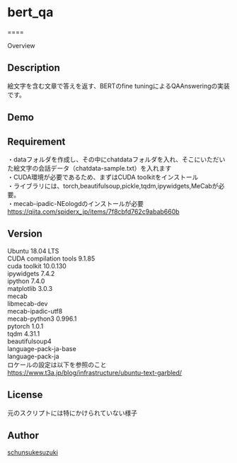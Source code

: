 # bert_qa
====

Overview

## Description
絵文字を含む文章で答えを返す、BERTのfine tuningによるQAAnsweringの実装です。

## Demo

## Requirement
・dataフォルダを作成し、その中にchatdataフォルダを入れ、そこにいただいた絵文字の会話データ（chatdata-sample.txt）を入れます</br>
・CUDA環境が必要であるため、まずはCUDA toolkitをインストール</br>
・ライブラリには、torch,beautifulsoup,pickle,tqdm,ipywidgets,MeCabが必要。</br>
・mecab-ipadic-NEologdのインストールが必要</br>
https://qiita.com/spiderx_jp/items/7f8cbfd762c9abab660b</br>

## Version
Ubuntu 18.04 LTS</br>
CUDA compilation tools 9.1.85</br>
cuda toolkit 10.0.130</br>
ipywidgets 7.4.2</br>
ipython 7.4.0</br>
matplotlib 3.0.3</br>
mecab</br>
libmecab-dev</br>
mecab-ipadic-utf8</br>
mecab-python3 0.996.1</br>
pytorch 1.0.1</br>
tqdm 4.31.1</br>
beautifulsoup4</br>
language-pack-ja-base</br> 
language-pack-ja</br>
ロケールの設定は以下を参照のこと</br>
https://www.t3a.jp/blog/infrastructure/ubuntu-text-garbled/</br>

## License

元のスクリプトには特にかけられていない様子

## Author

[schunsukesuzuki](https://github.com/schunsukesuzuki)

